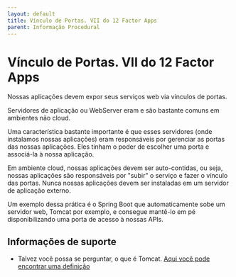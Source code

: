 ```yaml
---
layout: default
title: Vínculo de Portas. VII do 12 Factor Apps 
parent: Informação Procedural
---
```

# Vínculo de Portas. VII do 12 Factor Apps

Nossas aplicações devem expor seus serviços web via vínculos de portas.

Servidores de aplicação ou WebServer eram e são bastante comuns em ambientes
não cloud.

Uma característica bastante importante é que esses servidores (onde instalamos
nossas aplicações) eram responsáveis por gerenciar as portas das nossas aplicações.
Eles tinham o poder de escolher uma porta e associá-la à nossa aplicação.

Em ambiente cloud, nossas aplicações devem ser auto-contidas, ou seja, nossas aplicações
são responsáveis por "subir" o serviço e fazer o vínculo das portas. Nunca
nossas aplicações devem ser instaladas em um servidor de aplicação externo.

Um exemplo dessa prática é o Spring Boot que automaticamente sobe um servidor web, Tomcat por exemplo, 
e consegue mantê-lo em pé disponibilizando uma porta de acesso à nossas APIs.

## Informações de suporte

* Talvez você possa se perguntar, o que é Tomcat. [Aqui você pode encontrar uma definição](http://tomcat.apache.org/)



